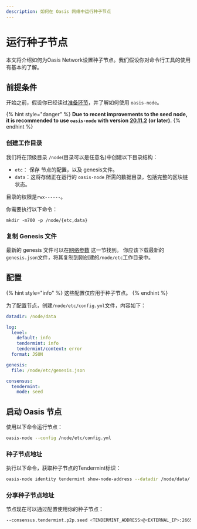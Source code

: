 ```yaml
---
description: 如何在 Oasis 网络中运行种子节点
---
```


# 运行种子节点

本文将介绍如何为Oasis Network设置种子节点。我们假设你对命令行工具的使用有基本的了解。

## 前提条件

开始之前，假设你已经读过[准备环节](../prerequisites/oasis-node.md)，并了解如何使用 `oasis-node`。

{% hint style="danger" %}
**Due to recent improvements to the seed node, it is recommended to use `oasis-node` with version** [**20.11.2**](https://github.com/oasisprotocol/oasis-core/releases/tag/v20.11.2) **\(or later\).**
{% endhint %}

### 创建工作目录

我们将在顶级目录 `/node`(目录可以是任意名)中创建以下目录结构：

* `etc`： 保存 节点的配置，以及 genesis文件。
* `data`：这将存储正在运行的 `oasis-node` 所需的数据目录，包括完整的区块链状态。

目录的权限是`rwx------`。

你需要执行以下命令：

```text
mkdir -m700 -p /node/{etc,data}
```

### 复制 Genesis 文件

最新的 genesis 文件可以在[网络参数](../../oasis-network/network-parameters.md) 这一节找到。
你应该下载最新的`genesis.json`文件，将其复制到刚创建的`/node/etc`工作目录中。

## 配置

{% hint style="info" %}
这些配置仅应用于种子节点。
{% endhint %}

为了配置节点，创建`/node/etc/config.yml`文件，内容如下：

```yaml
datadir: /node/data

log:
  level:
    default: info
    tendermint: info
    tendermint/context: error
  format: JSON

genesis:
  file: /node/etc/genesis.json

consensus:
  tendermint:
    mode: seed
```

## 启动 Oasis 节点

使用以下命令运行节点：

```bash
oasis-node --config /node/etc/config.yml
```

### 种子节点地址

执行以下命令，获取种子节点的Tendermint标识：

```bash
oasis-node identity tendermint show-node-address --datadir /node/data/
```

### 分享种子节点地址

节点现在可以通过配置使用你的种子节点：

```bash
--consensus.tendermint.p2p.seed <TENDERMINT_ADDRESS>@<EXTERNAL_IP>:26656
```

